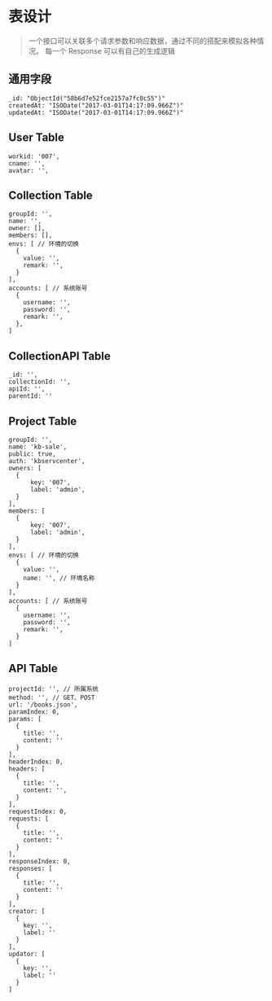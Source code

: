 # 表设计
> 一个接口可以关联多个请求参数和响应数据，通过不同的搭配来模拟各种情况。
> 每一个 Response 可以有自己的生成逻辑

## 通用字段

```
_id: "ObjectId("58b6d7e52fce2157a7fc0c55")"
createdAt: "ISODate("2017-03-01T14:17:09.966Z")"
updatedAt: "ISODate("2017-03-01T14:17:09.966Z")"
```

## User Table
```
workid: '007',
cname: '',
avatar: '',
```

## Collection Table
```
groupId: '',
name: '',
owner: [],
members: [],
envs: [ // 环境的切换
  {
    value: '',
    remark: '',
  }
],
accounts: [ // 系统账号
  {
    username: '',
    password: '',
    remark: '',
  },
]
```

## CollectionAPI Table
```
_id: '',
collectionId: '',
apiId: '',
parentId: ''
```

## Project Table
```
groupId: '',
name: 'kb-sale',
public: true,
auth: 'kbservcenter',
owners: [
  {
      key: '007',
      label: 'admin',
  }
],
members: [
  {
      key: '007',
      label: 'admin',
  }
],
envs: [ // 环境的切换
  {
    value: '',
    name: '', // 环境名称
  }
],
accounts: [ // 系统账号
  {
    username: '',
    password: '',
    remark: '',
  }
]
```

## API Table
```
projectId: '', // 所属系统
method: '', // GET、POST
url: '/books.json',
paramIndex: 0,
params: [
  {
    title: '',
    content: ''
  }
],
headerIndex: 0,
headers: [
  {
    title: '',
    content: '',
  }
],
requestIndex: 0,
requests: [
  {
    title: '',
    content: ''
  }
],
responseIndex: 0,
responses: [
  {
    title: '',
    content: ''
  }
],
creator: [
  {
    key: '',
    label: ''
  }
],
updator: [
  {
    key: '',
    label: ''
  }
]
```